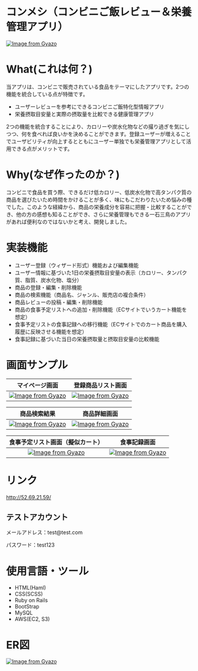 # コンメシ（コンビニご飯レビュー＆栄養管理アプリ）

[![Image from Gyazo](https://i.gyazo.com/fe96d007c5d1fa1cb12f948be56cfc2f.png)](https://gyazo.com/fe96d007c5d1fa1cb12f948be56cfc2f)

# What(これは何？)

当アプリは、コンビニで販売されている食品をテーマにしたアプリです。2つの機能を統合している点が特徴です。

* ユーザーレビューを参考にできるコンビニご飯特化型情報アプリ
* 栄養摂取目安量と実際の摂取量を比較できる健康管理アプリ 

2つの機能を統合することにより、カロリーや炭水化物などの撮り過ぎを気にしつつ、何を食べれば良いかを決めることができます。登録ユーザーが増えることでユーザビリティが向上するとともにユーザー単独でも栄養管理アプリとして活用できる点がメリットです。

# Why(なぜ作ったのか？)

コンビニで食品を買う際、できるだけ低カロリー、低炭水化物で高タンパク質の商品を選びたいため時間をかけることが多く、味にもこだわりたいため悩みの種でした。このような経緯から、商品の栄養成分を容易に把握・比較することができ、他の方の感想も知ることができ、さらに栄養管理もできる一石三鳥のアプリがあれば便利なのではないかと考え、開発しました。

# 実装機能

* ユーザー登録（ウィザード形式）機能および編集機能
* ユーザー情報に基づいた1日の栄養摂取目安量の表示（カロリー、タンパク質、脂質、炭水化物、塩分）
* 商品の登録・編集・削除機能
* 商品の検索機能（商品名、ジャンル、販売店の複合条件）
* 商品レビューの投稿・編集・削除機能
* 商品の食事予定リストへの追加・削除機能（ECサイトでいうカート機能を想定）
* 食事予定リストの食事記録への移行機能（ECサイトでのカート商品を購入履歴に反映させる機能を想定）
* 食事記録に基づいた当日の栄養摂取量と摂取目安量の比較機能

# 画面サンプル
|マイページ画面|登録商品リスト画面| 
|:-------:|:--------:|
[![Image from Gyazo](https://i.gyazo.com/fe96d007c5d1fa1cb12f948be56cfc2f.png)](https://gyazo.com/fe96d007c5d1fa1cb12f948be56cfc2f)  |[![Image from Gyazo](https://i.gyazo.com/8cb9d5c354889a9fd6c829d9f78448e2.png)](https://gyazo.com/8cb9d5c354889a9fd6c829d9f78448e2)|

|商品検索結果|商品詳細画面|
|:-------:|:--------:|
|[![Image from Gyazo](https://i.gyazo.com/667edfee152681c32cb0c3524cce9985.png)](https://gyazo.com/667edfee152681c32cb0c3524cce9985)|[![Image from Gyazo](https://i.gyazo.com/ae2d58fb3444c8a1d34d608f560ea238.png)](https://gyazo.com/ae2d58fb3444c8a1d34d608f560ea238)|

|食事予定リスト画面（擬似カート）|食事記録画面|
|:-------:|:--------:|
|[![Image from Gyazo](https://i.gyazo.com/e005fd494854031ae5bd13ee2362f36f.png)](https://gyazo.com/e005fd494854031ae5bd13ee2362f36f)|[![Image from Gyazo](https://i.gyazo.com/5a68b3063583a3f89ae41fc2be5a77f7.png)](https://gyazo.com/5a68b3063583a3f89ae41fc2be5a77f7)|

# リンク
http://52.69.21.59/

## テストアカウント
<p>メールアドレス：test@test.com</p>
パスワード：test123

# 使用言語・ツール

* HTML(Haml)
* CSS(SCSS)
* Ruby on Rails 
* BootStrap
* MySQL
* AWS(EC2, S3)

# ER図
[![Image from Gyazo](https://i.gyazo.com/6315f8d9d3632effdca61b28e2556dfd.png)](https://gyazo.com/6315f8d9d3632effdca61b28e2556dfd)